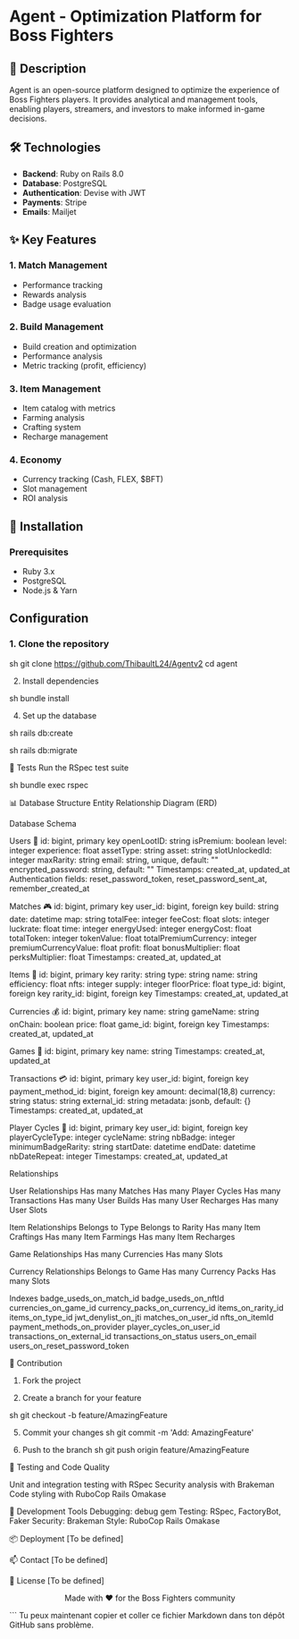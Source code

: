 # Agent - Optimization Platform for Boss Fighters

## 📝 Description
Agent is an open-source platform designed to optimize the experience of Boss Fighters players. It provides analytical and management tools, enabling players, streamers, and investors to make informed in-game decisions.

## 🛠️ Technologies
- **Backend**: Ruby on Rails 8.0
- **Database**: PostgreSQL
- **Authentication**: Devise with JWT
- **Payments**: Stripe
- **Emails**: Mailjet

## ✨ Key Features

### 1. Match Management
- Performance tracking
- Rewards analysis
- Badge usage evaluation

### 2. Build Management
- Build creation and optimization
- Performance analysis
- Metric tracking (profit, efficiency)

### 3. Item Management
- Item catalog with metrics
- Farming analysis
- Crafting system
- Recharge management

### 4. Economy
- Currency tracking (Cash, FLEX, $BFT)
- Slot management
- ROI analysis

## 🚀 Installation

### Prerequisites
- Ruby 3.x
- PostgreSQL
- Node.js & Yarn

## Configuration

### 1. Clone the repository

sh
git clone https://github.com/ThibaultL24/Agentv2
cd agent

2. Install dependencies

sh
bundle install

4. Set up the database

sh
rails db:create

sh
rails db:migrate

🧪 Tests
Run the RSpec test suite

sh
bundle exec rspec

📊 Database Structure
Entity Relationship Diagram (ERD)

Database Schema

Users 👤
id: bigint, primary key
openLootID: string
isPremium: boolean
level: integer
experience: float
assetType: string
asset: string
slotUnlockedId: integer
maxRarity: string
email: string, unique, default: ""
encrypted_password: string, default: ""
Timestamps: created_at, updated_at
Authentication fields: reset_password_token, reset_password_sent_at, remember_created_at

Matches 🎮
id: bigint, primary key
user_id: bigint, foreign key
build: string
date: datetime
map: string
totalFee: integer
feeCost: float
slots: integer
luckrate: float
time: integer
energyUsed: integer
energyCost: float
totalToken: integer
tokenValue: float
totalPremiumCurrency: integer
premiumCurrencyValue: float
profit: float
bonusMultiplier: float
perksMultiplier: float
Timestamps: created_at, updated_at

Items 🎁
id: bigint, primary key
rarity: string
type: string
name: string
efficiency: float
nfts: integer
supply: integer
floorPrice: float
type_id: bigint, foreign key
rarity_id: bigint, foreign key
Timestamps: created_at, updated_at

Currencies 💰
id: bigint, primary key
name: string
gameName: string
onChain: boolean
price: float
game_id: bigint, foreign key
Timestamps: created_at, updated_at

Games 🎲
id: bigint, primary key
name: string
Timestamps: created_at, updated_at

Transactions 💳
id: bigint, primary key
user_id: bigint, foreign key
payment_method_id: bigint, foreign key
amount: decimal(18,8)
currency: string
status: string
external_id: string
metadata: jsonb, default: {}
Timestamps: created_at, updated_at

Player Cycles 🔄
id: bigint, primary key
user_id: bigint, foreign key
playerCycleType: integer
cycleName: string
nbBadge: integer
minimumBadgeRarity: string
startDate: datetime
endDate: datetime
nbDateRepeat: integer
Timestamps: created_at, updated_at

Relationships

User Relationships
Has many Matches
Has many Player Cycles
Has many Transactions
Has many User Builds
Has many User Recharges
Has many User Slots

Item Relationships
Belongs to Type
Belongs to Rarity
Has many Item Craftings
Has many Item Farmings
Has many Item Recharges

Game Relationships
Has many Currencies
Has many Slots

Currency Relationships
Belongs to Game
Has many Currency Packs
Has many Slots

Indexes
badge_useds_on_match_id
badge_useds_on_nftId
currencies_on_game_id
currency_packs_on_currency_id
items_on_rarity_id
items_on_type_id
jwt_denylist_on_jti
matches_on_user_id
nfts_on_itemId
payment_methods_on_provider
player_cycles_on_user_id
transactions_on_external_id
transactions_on_status
users_on_email
users_on_reset_password_token

🤝 Contribution

1. Fork the project
   
2. Create a branch for your feature

sh
git checkout -b feature/AmazingFeature

5. Commit your changes
sh
git commit -m 'Add: AmazingFeature'

6. Push to the branch
sh
git push origin feature/AmazingFeature

📝 Testing and Code Quality

Unit and integration testing with RSpec
Security analysis with Brakeman
Code styling with RuboCop Rails Omakase

🔧 Development Tools
Debugging: debug gem
Testing: RSpec, FactoryBot, Faker
Security: Brakeman
Style: RuboCop Rails Omakase

📦 Deployment
[To be defined]

📫 Contact
[To be defined]

📄 License
[To be defined]

<p align="center"> Made with ❤️ for the Boss Fighters community </p> ```
Tu peux maintenant copier et coller ce fichier Markdown dans ton dépôt GitHub sans problème.















